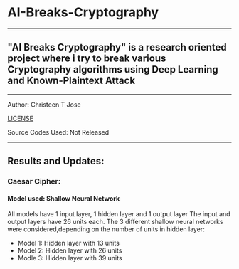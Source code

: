 # AI-Breaks-Cryptography

---
## "AI Breaks Cryptography" is a research oriented project where i try to break various Cryptography algorithms using Deep Learning and Known-Plaintext Attack

---
Author: Christeen T Jose 

[LICENSE](https://github.com/ChristeenTJose/AI-Breaks-Cryptography/blob/master/LICENSE)

Source Codes Used: Not Released

---
## Results and Updates: 
### Caesar Cipher:
#### Model used: Shallow Neural Network
All models have 1 input layer, 1 hidden layer and 1 output layer
The input and output layers have 26 units each.
The 3 different shallow neural networks were considered,depending on the number of units in hidden layer:
  * Model 1: Hidden layer with 13 units
  * Model 2: Hidden layer with 26 units
  * Modle 3: Hidden layer with 39 units

